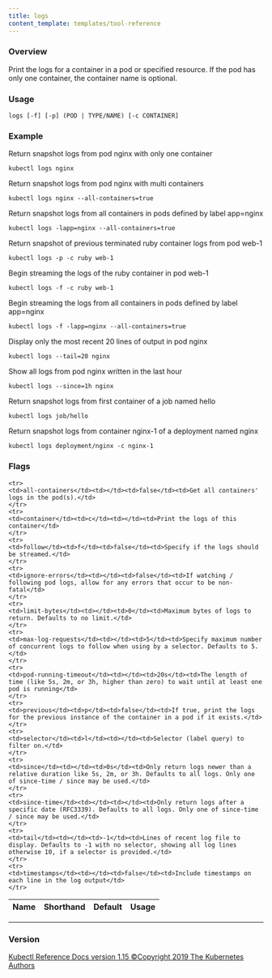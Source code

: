 ```yaml
---
title: logs
content_template: templates/tool-reference
---
```


### Overview
Print the logs for a container in a pod or specified resource. If the pod has only one container, the container name is optional.

### Usage

`logs [-f] [-p] (POD | TYPE/NAME) [-c CONTAINER]`


### Example

 Return snapshot logs from pod nginx with only one container

```shell
kubectl logs nginx
```

 Return snapshot logs from pod nginx with multi containers

```shell
kubectl logs nginx --all-containers=true
```

 Return snapshot logs from all containers in pods defined by label app=nginx

```shell
kubectl logs -lapp=nginx --all-containers=true
```

 Return snapshot of previous terminated ruby container logs from pod web-1

```shell
kubectl logs -p -c ruby web-1
```

 Begin streaming the logs of the ruby container in pod web-1

```shell
kubectl logs -f -c ruby web-1
```

 Begin streaming the logs from all containers in pods defined by label app=nginx

```shell
kubectl logs -f -lapp=nginx --all-containers=true
```

 Display only the most recent 20 lines of output in pod nginx

```shell
kubectl logs --tail=20 nginx
```

 Show all logs from pod nginx written in the last hour

```shell
kubectl logs --since=1h nginx
```

 Return snapshot logs from first container of a job named hello

```shell
kubectl logs job/hello
```

 Return snapshot logs from container nginx-1 of a deployment named nginx

```shell
kubectl logs deployment/nginx -c nginx-1
```




### Flags

<div class="table-responsive"><table class="table table-bordered">
<thead class="thead-light">
<tr>
            <th>Name</th>
            <th>Shorthand</th>
            <th>Default</th>
            <th>Usage</th>
        </tr>
    </thead>
    <tbody>
    
    <tr>
    <td>all-containers</td><td></td><td>false</td><td>Get all containers' logs in the pod(s).</td>
    </tr>
    <tr>
    <td>container</td><td>c</td><td></td><td>Print the logs of this container</td>
    </tr>
    <tr>
    <td>follow</td><td>f</td><td>false</td><td>Specify if the logs should be streamed.</td>
    </tr>
    <tr>
    <td>ignore-errors</td><td></td><td>false</td><td>If watching / following pod logs, allow for any errors that occur to be non-fatal</td>
    </tr>
    <tr>
    <td>limit-bytes</td><td></td><td>0</td><td>Maximum bytes of logs to return. Defaults to no limit.</td>
    </tr>
    <tr>
    <td>max-log-requests</td><td></td><td>5</td><td>Specify maximum number of concurrent logs to follow when using by a selector. Defaults to 5.</td>
    </tr>
    <tr>
    <td>pod-running-timeout</td><td></td><td>20s</td><td>The length of time (like 5s, 2m, or 3h, higher than zero) to wait until at least one pod is running</td>
    </tr>
    <tr>
    <td>previous</td><td>p</td><td>false</td><td>If true, print the logs for the previous instance of the container in a pod if it exists.</td>
    </tr>
    <tr>
    <td>selector</td><td>l</td><td></td><td>Selector (label query) to filter on.</td>
    </tr>
    <tr>
    <td>since</td><td></td><td>0s</td><td>Only return logs newer than a relative duration like 5s, 2m, or 3h. Defaults to all logs. Only one of since-time / since may be used.</td>
    </tr>
    <tr>
    <td>since-time</td><td></td><td></td><td>Only return logs after a specific date (RFC3339). Defaults to all logs. Only one of since-time / since may be used.</td>
    </tr>
    <tr>
    <td>tail</td><td></td><td>-1</td><td>Lines of recent log file to display. Defaults to -1 with no selector, showing all log lines otherwise 10, if a selector is provided.</td>
    </tr>
    <tr>
    <td>timestamps</td><td></td><td>false</td><td>Include timestamps on each line in the log output</td>
    </tr>
</tbody>
</table></div>




<hr>


### Version
<div class="kubectl-reference-copyright">

<a href="https://github.com/kubernetes/kubernetes">Kubectl Reference Docs version 1.15 &#xa9;Copyright 2019 The Kubernetes Authors</a>
</div>

